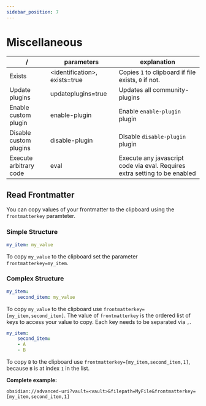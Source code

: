 ```yaml
---
sidebar_position: 7
---
```


# Miscellaneous
| /                      | parameters                     | explanation                                                                |
| ---------------------- | ------------------------------ | -------------------------------------------------------------------------- |
| Exists                 | <identification\>, exists=true | Copies `1` to clipboard if file exists, `0` if not.                        |
| Update plugins         | updateplugins=true             | Updates all community-plugins                                              |
| Enable custom plugin   | enable-plugin                  | Enable `enable-plugin` plugin                                              |
| Disable custom plugins | disable-plugin                 | Disable `disable-plugin` plugin                                            |
| Execute arbitrary code | eval                           | Execute any javascript code via eval. Requires extra setting to be enabled |

## Read Frontmatter

You can copy values of your frontmatter to the clipboard using the `frontmatterkey` paramteter.

### Simple Structure
```yaml
my_item: my_value
```
To copy `my_value` to the clipboard set the parameter `frontmatterkey=my_item`.

### Complex Structure
```yaml
my_item:
    second_item: my_value
```
To copy `my_value` to the clipboard use `frontmatterkey=[my_item,second_item]`.  The value of `frontmatterkey` is the ordered list of keys to access your value to copy. Each key needs to be separated via `,`.

```yaml
my_item:
    second_item:
    - A
    - B
```
To copy `B` to the clipboard use `frontmatterkey=[my_item,second_item,1]`, because `B` is at index `1` in the list.

**Complete example:**
```
obsidian://advanced-uri?vault=<vault>&filepath=MyFile&frontmatterkey=[my_item,second_item,1]
```